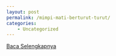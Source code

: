 ```yaml
---
layout: post
permalink: /mimpi-mati-berturut-turut/
categories:
    - Uncategorized
---
```


[Baca Selengkapnya](/02)